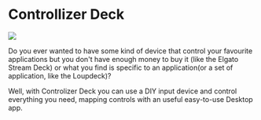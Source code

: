 # Controllizer Deck

<p>
<a href="README.it.md">
<img src="https://img.shields.io/badge/Read%20in-Italian-%23a800ff"></a>
</p>

Do you ever wanted to have some kind of device that control your favourite applications but you don't have enough money to buy it (like the Elgato Stream Deck) or what you find is specific to an application(or a set of application, like the Loupdeck)?

Well, with Controlizer Deck you can use a DIY input device and control everything you need, mapping controls with an useful easy-to-use Desktop app.